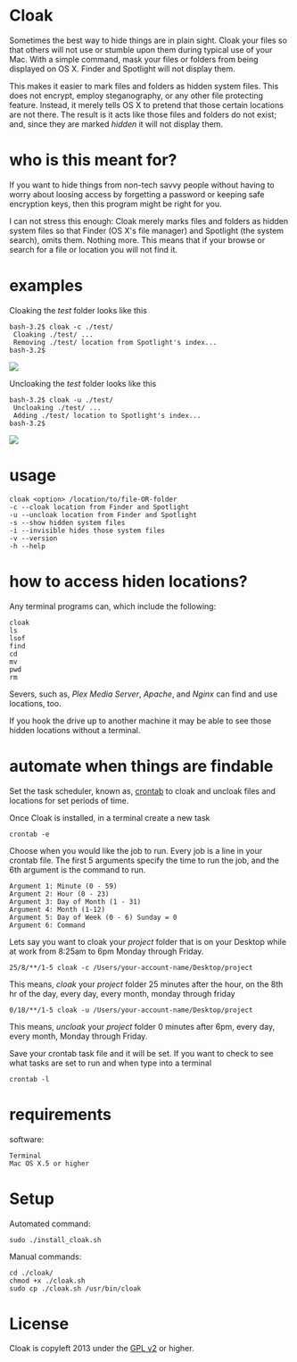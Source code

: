 Cloak
=====
Sometimes the best way to hide things are in plain sight. Cloak your files so that others will not use or stumble upon them during typical use of your Mac. With a simple command, mask your files or folders from being displayed on OS X. Finder and Spotlight will not display them. 

This makes it easier to mark files and folders as hidden system files. This does not encrypt, employ steganography, or any other file protecting feature. Instead, it merely tells OS X to pretend that those certain locations are not there. The result is it acts like those files and folders do not exist; and, since they are marked *hidden* it will not display them.

who is this meant for?
=====
If you want to hide things from non-tech savvy people without having to worry about loosing access by forgetting a password or keeping safe encryption keys, then this program might be right for you. 

I can not stress this enough: Cloak merely marks files and folders as hidden system files so that Finder (OS X's file manager) and Spotlight (the system search), omits them. Nothing more. This means that if your browse or search for a file or location you will not find it.

examples
======
Cloaking the *test* folder looks like this

    bash-3.2$ cloak -c ./test/
     Cloaking ./test/ ...
     Removing ./test/ location from Spotlight's index...
    bash-3.2$ 

<img src="https://raw.github.com/xeoron/cloak/master/images/cloak.png"/>

Uncloaking the *test* folder looks like this

    bash-3.2$ cloak -u ./test/
     Uncloaking ./test/ ...
     Adding ./test/ location to Spotlight's index...
    bash-3.2$ 

<img src="https://raw.github.com/xeoron/cloak/master/images/uncloak.png"/>

usage
=====

    cloak <option> /location/to/file-OR-folder
    -c --cloak location from Finder and Spotlight
    -u --uncloak location from Finder and Spotlight
    -s --show hidden system files
    -i --invisible hides those system files
    -v --version
    -h --help

how to access hiden locations?
=====
Any terminal programs can, which include the following:

    cloak
    ls
    lsof
    find
    cd
    mv
    pwd
    rm

Severs, such as, *Plex Media Server*, *Apache*, and *Nginx* can find and use locations, too.

If you hook the drive up to another machine it may be able to see those hidden locations without a terminal.

automate when things are findable
=====
Set the task scheduler, known as, <a href="https://developer.apple.com/library/mac/documentation/Darwin/Reference/ManPages/man5/crontab.5.html#//apple_ref/doc/man/5/crontab" title="OS X Crontab Man Page">crontab</a> to cloak and uncloak files and locations for set periods of time.

Once Cloak is installed, in a terminal create a new task

	crontab -e 
	
Choose when you would like the job to run. Every job is a line in your crontab file. The first 5 arguments specify the time to run the job, and the 6th argument is the command to run. 

	Argument 1: Minute (0 - 59)
	Argument 2: Hour (0 - 23)
	Argument 3: Day of Month (1 - 31)
	Argument 4: Month (1-12)
	Argument 5: Day of Week (0 - 6) Sunday = 0
	Argument 6: Command

Lets say you want to cloak your *project* folder that is on your Desktop while at work from 8:25am to 6pm Monday through Friday.

	25/8/**/1-5 cloak -c /Users/your-account-name/Desktop/project

This means, *cloak* your *project* folder 25 minutes after the hour, on the 8th hr of the day, every day, every month, monday through friday

	0/18/**/1-5 cloak -u /Users/your-account-name/Desktop/project

This means, *uncloak* your *project* folder 0 minutes after 6pm, every day, every month, Monday through Friday.

Save your crontab task file and it will be set. 
If you want to check to see what tasks are set to run and when type into a terminal

	crontab -l

requirements
=====
software:

    Terminal
    Mac OS X.5 or higher  

Setup
=====
Automated command:

	sudo ./install_cloak.sh

Manual commands:

    cd ./cloak/
    chmod +x ./cloak.sh
    sudo cp ./cloak.sh /usr/bin/cloak


License
=====
Cloak is copyleft 2013 under the <a href="http://www.gnu.org/licenses/gpl-2.0.html">GPL v2</a> or higher.
